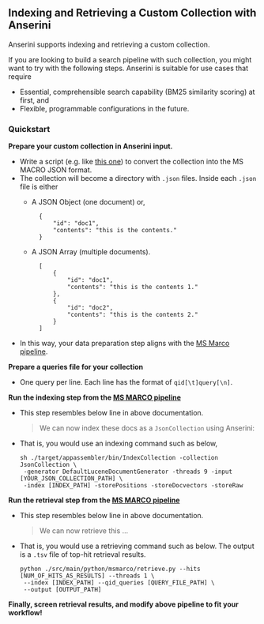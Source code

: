 ## Indexing and Retrieving a Custom Collection with Anserini

Anserini supports indexing and retrieving a custom collection. 

If you are looking to build a search pipeline with such collection, you might want to try with the following steps. Anserini is suitable for use cases that require
* Essential, comprehensible search capability (BM25 similarity scoring) at first, and
* Flexible, programmable configurations in the future.

### Quickstart 

<b>Prepare your custom collection in Anserini input.</b> 
    
* Write a script (e.g. like [this one](https://github.com/castorini/anserini/blob/master/src/main/python/msmarco/convert_collection_to_jsonl.py)) to convert the collection into the MS MACRO JSON format. 
* The collection will become a directory with <code>.json</code> files. Inside each <code>.json</code> file is either 
	* A JSON Object (one document) or,

		    {
		        "id": "doc1",
		        "contents": "this is the contents."
		    }
		    
	* A JSON Array (multiple documents). 
		 
		    [
		        {
		            "id": "doc1",
		            "contents": "this is the contents 1."
		        },
		        {
		            "id": "doc2",
                    "contents": "this is the contents 2."
		        }
		    ]

		    
* In this way, your data preparation step aligns with the [MS Marco pipeline](https://github.com/castorini/anserini/blob/master/docs/experiments-msmarco-passage.md#data-prep).

<b>Prepare a queries file for your collection</b> 
* One query per line. Each line has the format of `qid[\t]query[\n]`. 

<b>Run the indexing step from the [MS MARCO pipeline](https://github.com/castorini/anserini/blob/master/docs/experiments-msmarco-passage.md)</b>
* This step resembles below line in above documentation. 
    > We can now index these docs as a `JsonCollection` using Anserini: 
    
* That is, you would use an indexing command such as below, 
    
    ```
    sh ./target/appassembler/bin/IndexCollection -collection JsonCollection \
     -generator DefaultLuceneDocumentGenerator -threads 9 -input [YOUR_JSON_COLLECTION_PATH] \
     -index [INDEX_PATH] -storePositions -storeDocvectors -storeRaw 
    ```
<b>Run the retrieval step from the [MS MARCO pipeline](https://github.com/castorini/anserini/blob/master/docs/experiments-msmarco-passage.md#retrieving-and-evaluating-the-dev-set)</b> 
* This step resembles below line in above documentation.   
    > We can now retrieve this ...

* That is, you would use a retrieving command such as below. The output is a <code>.tsv</code> file of top-hit retrieval results.  
    ```
    python ./src/main/python/msmarco/retrieve.py --hits [NUM_OF_HITS_AS_RESULTS] --threads 1 \
     --index [INDEX_PATH] --qid_queries [QUERY_FILE_PATH] \
     --output [OUTPUT_PATH]
    ```
<b>Finally, screen retrieval results, and modify above pipeline to fit your workflow!</b>
